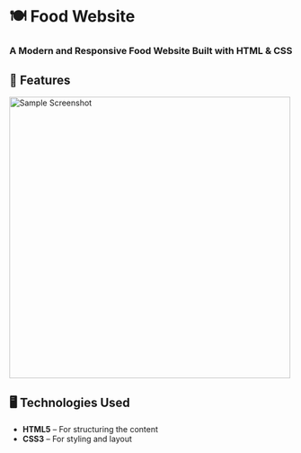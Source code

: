 #  🍽️ Food Website
### A Modern and Responsive Food Website Built with HTML & CSS  
## 🚀 Features 
<img src="Screenshots
/Screenshot 2025-03-20 114018.png" alt="Sample Screenshot" width="500">
## 🖥️ Technologies Used  
- **HTML5** – For structuring the content  
- **CSS3** – For styling and layout  
